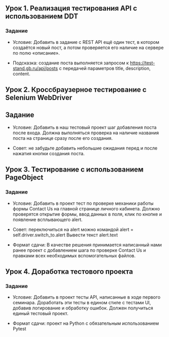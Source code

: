 ## Урок 1. Реализация тестирования API с использованием DDT

### Задание

- Условие: Добавить в задание с REST API ещё один тест, в котором создаётся новый пост, а потом проверяется его наличие на сервере по полю «описание».

- Подсказка: создание поста выполняется запросом к https://test-stand.gb.ru/api/posts с передачей параметров title, description, content.


## Урок 2. Кроссбраузерное тестирование с Selenium WebDriver
## Задание

- Условие: Добавить в наш тестовый проект шаг добавления поста после входа. Должна выполняться проверка на наличие названия поста на странице сразу после его создания.

- Совет: не забудьте добавить небольшие ожидания перед и после нажатия кнопки создания поста.

## Урок 3. Тестирование с использованием PageObject
### Задание

- Условие: Добавить в проект тест по проверке механики работы формы Contact Us на главной странице личного кабинета. Должно проверятся открытие формы, ввод данных в поля, клик по кнопке и появление всплывающего alert.

- Совет: переключиться на alert можно командой alert = self.driver.switch_to.alert Вывести текст alert.text

- Формат сдачи: В качестве решения принимается написанный нами ранее проект с добавлением шага по проверке Contact Us и правками всех необходимых вспомогательных файлов.

## Урок 4. Доработка тестового проекта
### Задание

- Условие: Добавить в проект тесты API, написанные в ходе первого семинара. Доработать эти тесты в едином стиле с тестами UI, добавив логирование и обработку ошибок. Должен получиться единый тестовый проект.

- Формат сдачи: проект на Python с обязательным использованием Pytest
